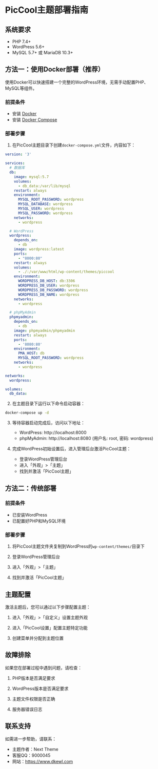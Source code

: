 # PicCool主题部署指南

## 系统要求

- PHP 7.4+
- WordPress 5.6+
- MySQL 5.7+ 或 MariaDB 10.3+

## 方法一：使用Docker部署（推荐）

使用Docker可以快速搭建一个完整的WordPress环境，无需手动配置PHP、MySQL等组件。

### 前提条件

- 安装 [Docker](https://www.docker.com/products/docker-desktop)
- 安装 [Docker Compose](https://docs.docker.com/compose/install/)

### 部署步骤

1. 在PicCool主题目录下创建`docker-compose.yml`文件，内容如下：

```yaml
version: '3'

services:
  # 数据库
  db:
    image: mysql:5.7
    volumes:
      - db_data:/var/lib/mysql
    restart: always
    environment:
      MYSQL_ROOT_PASSWORD: wordpress
      MYSQL_DATABASE: wordpress
      MYSQL_USER: wordpress
      MYSQL_PASSWORD: wordpress
    networks:
      - wordpress

  # WordPress
  wordpress:
    depends_on:
      - db
    image: wordpress:latest
    ports:
      - "8000:80"
    restart: always
    volumes:
      - ./:/var/www/html/wp-content/themes/piccool
    environment:
      WORDPRESS_DB_HOST: db:3306
      WORDPRESS_DB_USER: wordpress
      WORDPRESS_DB_PASSWORD: wordpress
      WORDPRESS_DB_NAME: wordpress
    networks:
      - wordpress

  # phpMyAdmin
  phpmyadmin:
    depends_on:
      - db
    image: phpmyadmin/phpmyadmin
    restart: always
    ports:
      - '8080:80'
    environment:
      PMA_HOST: db
      MYSQL_ROOT_PASSWORD: wordpress
    networks:
      - wordpress

networks:
  wordpress:

volumes:
  db_data:
```

2. 在主题目录下运行以下命令启动容器：

```bash
docker-compose up -d
```

3. 等待容器启动完成后，访问以下地址：
   - WordPress: http://localhost:8000
   - phpMyAdmin: http://localhost:8080 (用户名: root, 密码: wordpress)

4. 完成WordPress初始设置后，进入管理后台激活PicCool主题：
   - 登录WordPress管理后台
   - 进入「外观」>「主题」
   - 找到并激活「PicCool主题」

## 方法二：传统部署

### 前提条件

- 已安装WordPress
- 已配置好PHP和MySQL环境

### 部署步骤

1. 将PicCool主题文件夹复制到WordPress的`wp-content/themes/`目录下

2. 登录WordPress管理后台

3. 进入「外观」>「主题」

4. 找到并激活「PicCool主题」

## 主题配置

激活主题后，您可以通过以下步骤配置主题：

1. 进入「外观」>「自定义」设置主题外观

2. 进入「PicCool设置」配置主题特定功能

3. 创建菜单并分配到主题位置

## 故障排除

如果您在部署过程中遇到问题，请检查：

1. PHP版本是否满足要求

2. WordPress版本是否满足要求

3. 主题文件权限是否正确

4. 服务器错误日志

## 联系支持

如需进一步帮助，请联系：

- 主题作者：Next Theme
- 客服QQ：9000045
- 网站：https://www.dkewl.com